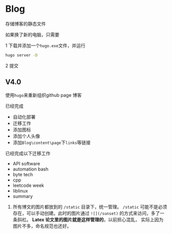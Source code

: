 # Blog
存储博客的静态文件

如果换了新的电脑，只需要

1 下载并添加一个`hugo.exe`文件，并运行

```bash
hugo server -D
```

2 提交



## V4.0

使用`hugo`来重新组织github page 博客

已经完成

- 自动化部署
- 迁移工作
- 添加图标
- 添加个人头像
- 添加`Blog\content\page`下`links`等链接





已经完成以下迁移工作

- API software
- automation bash 
- byte tech
- cpp
- leetcode week 
- liblinux
- summary







1. 所有博文的图片都放到的 `/static` 目录下，统一管理。 `/static` 可能不是必须存在，可以手动创建。此时的图片通过 `![](/sunset)` 的方式来访问，多了一条斜杠。 **Latex 论文里的图片就是这样管理的**，以前担心混乱， 实际上因为图片不多，命名规范也还好。
